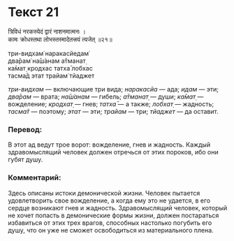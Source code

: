 # Текст 21

त्रिविधं नरकस्येदं द्वारं नाशनमात्मनः ।  
कामः क्रोधस्तथा लोभस्तस्मादेतत्त्रयं त्यजेत् ॥२१॥

три-видхам̇ наракасйедам̇  
два̄рам̇ на̄ш́анам а̄тманат̣  
ка̄мат̣ кродхас татха̄ лобхас  
тасма̄д этат трайам̇ тйаджет

_три-видхам_ — включающие три вида; _наракасйа_ — ада; _идам_ — эти; _два̄рам_ — врата; _на̄ш́анам_ — гибель; _а̄тманат̣_ — души; _ка̄мат̣_ — вожделение; _кродхат̣_ — гнев; _татха̄_ — а также; _лобхат̣_ — жадность; _тасма̄т_ — поэтому; _этат_ — эти; _трайам_ — три; _тйаджет_ — да оставит.

### Перевод:

В этот ад ведут трое ворот: вожделение, гнев и жадность. Каждый здравомыслящий человек должен отречься от этих пороков, ибо они губят душу.

### Комментарий:

Здесь описаны истоки демонической жизни. Человек пытается удовлетворить свое вожделение, а когда ему это не удается, в его сердце возникают гнев и жадность. Здравомыслящий человек, который не хочет попасть в демонические формы жизни, должен постараться избавиться от этих трех врагов, способных настолько погубить его душу, что он уже не сможет освободиться из материального плена.